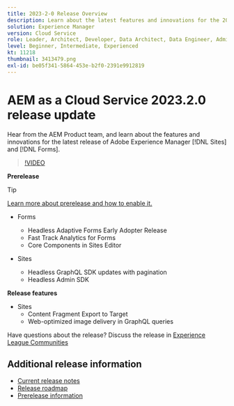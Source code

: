 ```yaml
---
title: 2023-2-0 Release Overview
description: Learn about the latest features and innovations for the 2023-2-0 release for Adobe Experience Manager [!DNL Forms] and [!DNL Sites].
solution: Experience Manager
version: Cloud Service
role: Leader, Architect, Developer, Data Architect, Data Engineer, Admin, User
level: Beginner, Intermediate, Experienced
kt: 11218
thumbnail: 3413479.png
exl-id: be05f341-5864-453e-b2f0-2391e9912819
---
```

# AEM as a Cloud Service 2023.2.0 release update 

Hear from the AEM Product team, and learn about the features and innovations for the latest release of Adobe Experience Manager [!DNL Sites] and [!DNL Forms].

>[!VIDEO](https://video.tv.adobe.com/v/3416885/?quality=12&learn=on)

**Prerelease**

>[!TIP]
>
>[Learn more about prerelease and how to enable it.](https://experienceleague.adobe.com/docs/experience-manager-cloud-service/content/release-notes/prerelease.html)

* Forms
  * Headless Adaptive Forms Early Adopter Release
  * Fast Track Analytics for Forms
  * Core Components in Sites Editor

* Sites
  * Headless GraphQL SDK updates with pagination
  * Headless Admin SDK

**Release features**

* Sites
  * Content Fragment Export to Target
  * Web-optimized image delivery in GraphQL queries

Have questions about the release?  Discuss the release in [Experience League Communities](https://adobe.ly/3KCfab0 )

## Additional release information

* [Current release notes](https://experienceleague.adobe.com/docs/experience-manager-cloud-service/content/release-notes/home.html)
* [Release roadmap](https://experienceleague.adobe.com/docs/experience-manager-release-information/aem-release-updates/update-releases-roadmap.html)
* [Prerelease information](https://experienceleague.adobe.com/docs/experience-manager-cloud-service/content/release-notes/prerelease.html)
